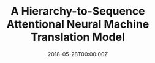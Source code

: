 ---
title: "A Hierarchy-to-Sequence Attentional Neural Machine Translation Model"
authors:
- Jinsong Su
- Jiali Zeng
- Deyi Xiong
- Yang Liu
- Mingxuan Wang
- Jun Xie
author_notes:
- "共同一作"
- "共同一作"
- 
- 
- 
- 
date: "2018-05-28T00:00:00Z"
publishDate: "2025-05-28T13:17:48+00:00"
publication_types: [1）文本机器翻译]
publication: "**IEEE/ACM Transactions on Audio, Speech and Language Processing.** (CCF-B类)"
---